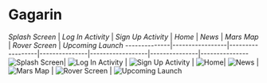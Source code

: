 # Gagarin
*Splash Screen* | *Log In Activity* | *Sign Up Activity* | *Home* | *News* | *Mars Map* | *Rover Screen* | *Upcoming Launch*
--------------|-----------------|------------------|---------------|------------------|---------------|---------------
![Splash Screen](/img/SplashScreen.jpeg)| ![Log In Activity](/img/Login.jpeg)  | ![Sign Up Activity](/img/SignUp.jpeg) | ![Home](/img/Home.jpeg)| ![News](/img/News.jpeg)  | ![Mars Map](/img/MarsMap.jpeg) | ![Rover Screen](/img/RoverScreen.jpeg) | ![Upcoming Launch](/img/ProxLanzamientos.jpeg)
